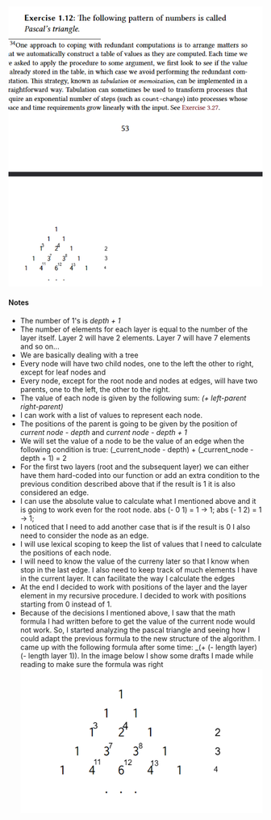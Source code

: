 ![Question](question.png)

#### Notes

- The number of 1's is _depth + 1_
- The number of elements for each layer is equal to the number of the layer itself. Layer 2 will have 2 elements. Layer 7 will have 7 elements and so on...
- We are basically dealing with a tree
- Every node will have two child nodes, one to the left the other to right, except for leaf nodes and
- Every node, except for the root node and nodes at edges, will have two parents, one to the left, the other to the right.
- The value of each node is given by the following sum: _(+ left-parent right-parent)_
- I can work with a list of values to represent each node.
- The positions of the parent is going to be given by the position of _current node - depth_ and _current node - depth + 1_
- We will set the value of a node to be the value of an edge when the following condition is true: (_current_node - depth) + (_current_node - depth + 1) = 2
- For the first two layers (root and the subsequent layer) we can either have them hard-coded into our function or add an extra condition to the previous condition described above that if the result is 1 it is also considered an edge.
- I can use the absolute value to calculate what I mentioned above and it is going to work even for the root node. abs (- 0 1) = 1 -> 1; abs (- 1 2) = 1 -> 1;
- I noticed that I need to add another case that is if the result is 0 I also need to consider the node as an edge.
- I will use lexical scoping to keep the list of values that I need to calculate the positions of each node.
- I will need to know the value of the curreny later so that I know when stop in the last edge. I also need to keep track of much elements I have in the current layer. It can facilitate the way I calculate the edges
- At the end I decided to work with positions of the layer and the layer element in my recursive procedure. I decided to work with positions starting from 0 instead of 1.
- Because of the decisions I mentioned above, I saw that the math formula I had written before to get the value of the current node would not work. So, I started analyzing the pascal triangle and seeing how I could adapt the previous formula to the new structure of the algorithm. I came up with the following formula after some time: _(+ (- length layer) (- length layer 1)). In the image below I show some drafts I made while reading to make sure the formula was right
![Math formula for the current node draft](math-formula-analysis.png)